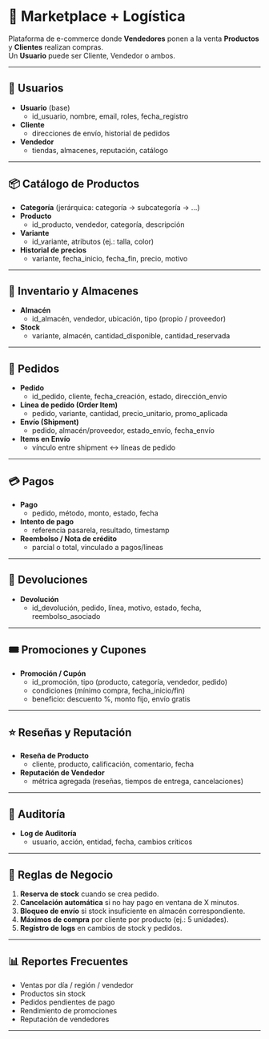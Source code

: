 # 🛒 Marketplace + Logística

Plataforma de e-commerce donde **Vendedores** ponen a la venta **Productos** y **Clientes** realizan compras.  
Un **Usuario** puede ser Cliente, Vendedor o ambos.

---

## 👤 Usuarios
- **Usuario** (base)  
  - id_usuario, nombre, email, roles, fecha_registro  
- **Cliente**  
  - direcciones de envío, historial de pedidos  
- **Vendedor**  
  - tiendas, almacenes, reputación, catálogo  

---

## 📦 Catálogo de Productos
- **Categoría** (jerárquica: categoría → subcategoría → …)  
- **Producto**  
  - id_producto, vendedor, categoría, descripción  
- **Variante**  
  - id_variante, atributos (ej.: talla, color)  
- **Historial de precios**  
  - variante, fecha_inicio, fecha_fin, precio, motivo  

---

## 🏬 Inventario y Almacenes
- **Almacén**  
  - id_almacén, vendedor, ubicación, tipo (propio / proveedor)  
- **Stock**  
  - variante, almacén, cantidad_disponible, cantidad_reservada  

---

## 📑 Pedidos
- **Pedido**  
  - id_pedido, cliente, fecha_creación, estado, dirección_envío  
- **Línea de pedido (Order Item)**  
  - pedido, variante, cantidad, precio_unitario, promo_aplicada  
- **Envío (Shipment)**  
  - pedido, almacén/proveedor, estado_envío, fecha_envío  
- **Items en Envío**  
  - vínculo entre shipment ↔ líneas de pedido  

---

## 💳 Pagos
- **Pago**  
  - pedido, método, monto, estado, fecha  
- **Intento de pago**  
  - referencia pasarela, resultado, timestamp  
- **Reembolso / Nota de crédito**  
  - parcial o total, vinculado a pagos/líneas  

---

## 🔄 Devoluciones
- **Devolución**  
  - id_devolución, pedido, línea, motivo, estado, fecha, reembolso_asociado  

---

## 🎟️ Promociones y Cupones
- **Promoción / Cupón**  
  - id_promoción, tipo (producto, categoría, vendedor, pedido)  
  - condiciones (mínimo compra, fecha_inicio/fin)  
  - beneficio: descuento %, monto fijo, envío gratis  

---

## ⭐ Reseñas y Reputación
- **Reseña de Producto**  
  - cliente, producto, calificación, comentario, fecha  
- **Reputación de Vendedor**  
  - métrica agregada (reseñas, tiempos de entrega, cancelaciones)  

---

## 📝 Auditoría
- **Log de Auditoría**  
  - usuario, acción, entidad, fecha, cambios críticos  

---

## 📏 Reglas de Negocio
1. **Reserva de stock** cuando se crea pedido.  
2. **Cancelación automática** si no hay pago en ventana de X minutos.  
3. **Bloqueo de envío** si stock insuficiente en almacén correspondiente.  
4. **Máximos de compra** por cliente por producto (ej.: 5 unidades).  
5. **Registro de logs** en cambios de stock y pedidos.  

---

## 📊 Reportes Frecuentes
- Ventas por día / región / vendedor  
- Productos sin stock  
- Pedidos pendientes de pago  
- Rendimiento de promociones  
- Reputación de vendedores  

---
